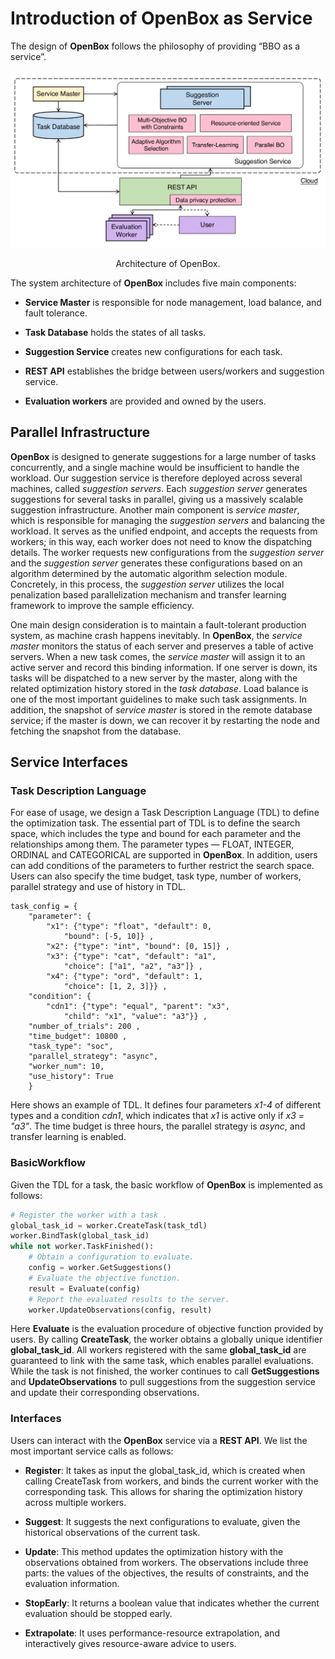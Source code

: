 # Introduction of OpenBox as Service

The design of **OpenBox** follows the philosophy of providing “BBO as a service”.

![sys framework](../../assets/sys_framework.svg)

<center>Architecture of OpenBox.</center>

The system architecture of **OpenBox** includes five main components:

+ **Service Master** is responsible for node management, load balance, and fault tolerance.

+ **Task Database** holds the states of all tasks. 

+ **Suggestion Service** creates new configurations for each task.

+ **REST API** establishes the bridge between users/workers and suggestion service. 

+ **Evaluation workers** are provided and owned by the users.

## Parallel Infrastructure

**OpenBox** is designed to generate suggestions for a large number of
tasks concurrently, and a single machine would be insufficient to
handle the workload. Our suggestion service is therefore deployed
across several machines, called *suggestion servers*. Each *suggestion
server* generates suggestions for several tasks in parallel, giving
us a massively scalable suggestion infrastructure. Another main
component is *service master*, which is responsible for managing
the *suggestion servers* and balancing the workload. It serves as the
unified endpoint, and accepts the requests from workers; in this
way, each worker does not need to know the dispatching details.
The worker requests new configurations from the *suggestion server*
and the *suggestion server* generates these configurations based on an
algorithm determined by the automatic algorithm selection module.
Concretely, in this process, the *suggestion server* utilizes the local
penalization based parallelization mechanism and transfer learning
framework to improve the sample efficiency.

One main design consideration is to maintain a fault-tolerant production
system, as machine crash happens inevitably. In **OpenBox**,
the *service master* monitors the status of each server and preserves
a table of active servers. When a new task comes, the *service master*
will assign it to an active server and record this binding information.
If one server is down, its tasks will be dispatched to a new server by
the master, along with the related optimization history stored in the
*task database*. Load balance is one of the most important guidelines
to make such task assignments. In addition, the snapshot of *service
master* is stored in the remote database service; if the master is
down, we can recover it by restarting the node and fetching the
snapshot from the database.

## Service Interfaces

### Task Description Language
For ease of usage, we design a
Task Description Language (TDL) to define the optimization task.
The essential part of TDL is to define the search space, which includes
the type and bound for each parameter and the relationships
among them. The parameter types — FLOAT, INTEGER, ORDINAL
and CATEGORICAL are supported in **OpenBox**. In addition, users
can add conditions of the parameters to further restrict the search
space. Users can also specify the time budget, task type, number of
workers, parallel strategy and use of history in TDL. 

```
task_config = {
    "parameter": {
        "x1": {"type": "float", "default": 0,
            "bound": [-5, 10]} ,
        "x2": {"type": "int", "bound": [0, 15]} ,
        "x3": {"type": "cat", "default": "a1",
            "choice": ["a1", "a2", "a3"]} ,
        "x4": {"type": "ord", "default": 1,
            "choice": [1, 2, 3]}} ,
    "condition": {
        "cdn1": {"type": "equal", "parent": "x3",
            "child": "x1", "value": "a3"}} ,
    "number_of_trials": 200 ,
    "time_budget": 10800 ,
    "task_type": "soc",
    "parallel_strategy": "async",
    "worker_num": 10,
    "use_history": True
    }
```

Here shows an example of TDL. It defines four parameters *x1-4* of different
types and a condition *cdn1*, which indicates that *x1* is active only
if *x3 = "a3"*. The time budget is three hours, the parallel strategy
is *async*, and transfer learning is enabled.


### BasicWorkflow

Given the TDL for a task, the basic workflow of **OpenBox** is implemented as follows:

```python
# Register the worker with a task .
global_task_id = worker.CreateTask(task_tdl)
worker.BindTask(global_task_id)
while not worker.TaskFinished():
    # Obtain a configuration to evaluate.
    config = worker.GetSuggestions()
    # Evaluate the objective function.
    result = Evaluate(config)
    # Report the evaluated results to the server.
    worker.UpdateObservations(config, result)
```

Here **Evaluate** is the evaluation procedure of objective function
provided by users. By calling **CreateTask**, the worker obtains a
globally unique identifier **global_task_id**. All workers registered
with the same **global_task_id** are guaranteed to link with the
same task, which enables parallel evaluations. While the task is
not finished, the worker continues to call **GetSuggestions** and
**UpdateObservations** to pull suggestions from the suggestion
service and update their corresponding observations.

### Interfaces

Users can interact with the **OpenBox** service via
a **REST API**. We list the most important service calls as follows:

+ **Register**: It takes as input the global_task_id, which is
created when calling CreateTask from workers, and binds
the current worker with the corresponding task. This allows
for sharing the optimization history across multiple workers.

+ **Suggest**: It suggests the next configurations to evaluate,
given the historical observations of the current task.

+ **Update**: This method updates the optimization history with
the observations obtained from workers. The observations
include three parts: the values of the objectives, the results
of constraints, and the evaluation information.

+ **StopEarly**: It returns a boolean value that indicates whether
the current evaluation should be stopped early.

+ **Extrapolate**: It uses performance-resource extrapolation,
and interactively gives resource-aware advice to users.

